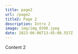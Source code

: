 ```yaml
---
title: page2
url: /page2
title2: Page 2
description: Intro 2
image: img/img_0399.jpeg
date: 2023-06-06T13:45:08.557Z
---
```

Content  2